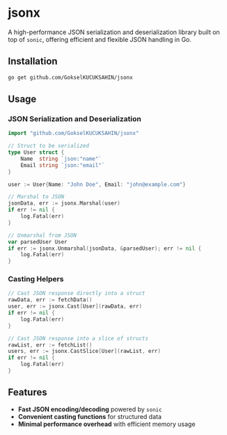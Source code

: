 # jsonx

A high-performance JSON serialization and deserialization library built on top of `sonic`, offering efficient and flexible JSON handling in Go.

## Installation

```sh
go get github.com/GokselKUCUKSAHIN/jsonx
```

## Usage

### JSON Serialization and Deserialization

```go
import "github.com/GokselKUCUKSAHIN/jsonx"

// Struct to be serialized
type User struct {
    Name  string `json:"name"`
    Email string `json:"email"`
}

user := User{Name: "John Doe", Email: "john@example.com"}

// Marshal to JSON
jsonData, err := jsonx.Marshal(user)
if err != nil {
    log.Fatal(err)
}

// Unmarshal from JSON
var parsedUser User
if err := jsonx.Unmarshal(jsonData, &parsedUser); err != nil {
    log.Fatal(err)
}
```

### Casting Helpers

```go
// Cast JSON response directly into a struct
rawData, err := fetchData()
user, err := jsonx.Cast[User](rawData, err)
if err != nil {
    log.Fatal(err)
}

// Cast JSON response into a slice of structs
rawList, err := fetchList()
users, err := jsonx.CastSlice[User](rawList, err)
if err != nil {
	log.Fatal(err)
}
```

## Features

- **Fast JSON encoding/decoding** powered by `sonic`
- **Convenient casting functions** for structured data
- **Minimal performance overhead** with efficient memory usage

